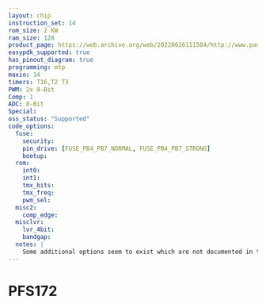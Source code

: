 ```yaml
---
layout: chip
instruction_set: 14
rom_size: 2 KW
ram_size: 128
product_page: https://web.archive.org/web/20220626111504/http://www.padauk.com.tw/en/product/show.aspx?num=108&kind=42
easypdk_supported: true
has_pinout_diagram: true
programming: mtp
maxio: 14
timers: T16,T2 T3
PWM: 2x 8-Bit
Comp: 1
ADC: 8-Bit
Special:
oss_status: "Supported"
code_options:
  fuse:
    security:
    pin_drive: [FUSE_PB4_PB7_NORMAL, FUSE_PB4_PB7_STRONG]
    bootup:
  rom:
    int0:
    int1:
    tmx_bits:
    tmx_freq:
    pwm_sel:
  misc2:
    comp_edge:
  misclvr:
    lvr_4bit:
    bandgap:
  notes: |
    Some additional options seem to exist which are not documented in the datasheet: <https://github.com/free-pdk/pdk-includes/blob/f44fc2e7678b1ab72ed8bac6b9d408118f330ad8/device/pfs172.h#L153-L165>
---
```


# PFS172
